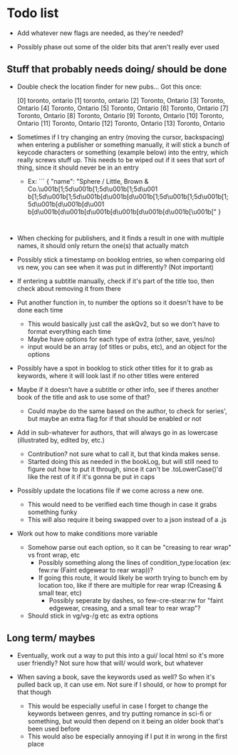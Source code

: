 # Todo list

- Add whatever new flags are needed, as they're needed?

- Possibly phase out some of the older bits that aren't really ever used


## Stuff that probably needs doing/ should be done

- Double check the location finder for new pubs... Got this once:

    [0] toronto, ontario
    [1] toronto, ontario
    [2] Toronto, Ontario
    [3] Toronto, Ontario
    [4] Toronto, Ontario
    [5] Toronto, Ontario
    [6] Toronto, Ontario
    [7] Toronto, Ontario
    [8] Toronto, Ontario
    [9] Toronto, Ontario
    [10] Toronto, Ontario
    [11] Toronto, Ontario
    [12] Toronto, Ontario
    [13] Toronto, Ontario


- Sometimes if I try changing an entry (moving the cursor, backspacing) when entering a publisher or something
  manually, it will stick a bunch of keycode characters or something (example below) into the entry, which really screws stuff up.
  This needs to be wiped out if it sees that sort of thing, since it should never be in an entry
    * Ex: ```
        {
            "name": "Sphere / Little, Brown & Co.\u001b[1;5d\u001b[1;5d\u001b[1;5d\u001
            b[1;5d\u001b[1;5d\u001b[d\u001b[d\u001b[1;5d\u001b[1;5d\u001b[1;5d\u001b[d\u001b[d\u001
            b[d\u001b[d\u001b[d\u001b[d\u001b[d\u001b[d\u001b[\u001b["
        }
        ```


- When checking for publishers, and it finds a result in one with multiple names, it should only return the one(s) that actually match

- Possibly stick a timestamp on booklog entries, so when comparing old vs new, you can see when it was put in differently? (Not important)

- If entering a subtitle manually, check if it's part of the title too, then check about removing it from there

- Put another function in, to number the options so it doesn't have to be done each time
    * This would basically just call the askQv2, but so we don't have to format everything each time
    * Maybe have options for each type of extra (other, save, yes/no)
    * input would be an array (of titles or pubs, etc), and an object for the options

- Possibly have a spot in booklog to stick other titles for it to grab as keywords, where it will look last if no other titles were entered

- Maybe if it doesn't have a subtitle or other info, see if theres another book of the title and ask to use some of that?
    * Could maybe do the same based on the author, to check for series', but maybe an extra flag for if that should be enabled or not

- Add in sub-whatever for authors, that will always go in as lowercase (illustrated by, edited by, etc.)
    * Contribution? not sure what to call it, but that kinda makes sense.
    * Started doing this as needed in the bookLog, but will still need to figure out how to put it through, since it can't be .toLowerCase()'d like the rest of it if it's gonna be put in caps

- Possibly update the locations file if we come across a new one.
    * This would need to be verified each time though in case it grabs something funky
    * This will also require it being swapped over to a json instead of a .js

- Work out how to make conditions more variable
    * Somehow parse out each option, so it can be "creasing to rear wrap" vs front wrap, etc
        - Possibly something along the lines of condition_type:location (ex: few:rw  (Faint edgewear to rear wrap))?
        - If going this route, it would likely be worth trying to bunch em by location too, like if there are multiple for rear wrap (Creasing & small tear, etc)
            * Possibly seperate by dashes, so few-cre-stear:rw for "faint edgewear, creasing, and a small tear to rear wrap"?
    * Should stick in vg/vg-/g etc as extra options


## Long term/ maybes

- Eventually, work out a way to put this into a gui/ local html so it's more user friendly?
  Not sure how that will/ would work, but whatever

- When saving a book, save the keywords used as well? So when it's pulled back up, it can use em. Not sure if I should, or how to prompt for that though
    * This would be especially useful in case I forget to change the keywords between genres, and try putting romance in sci-fi or something, but would then depend on it being an older book that's been used before
    * This would also be especially annoying if I put it in wrong in the first place
